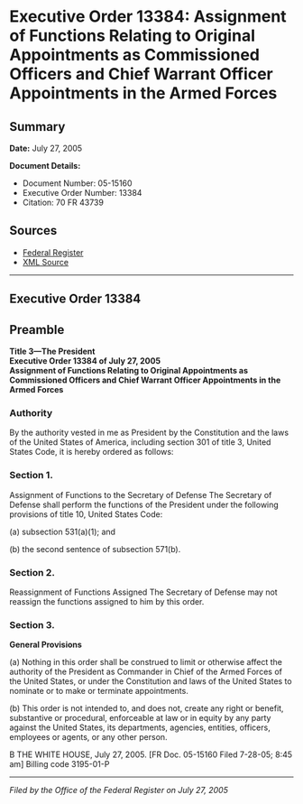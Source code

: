 # Executive Order 13384: Assignment of Functions Relating to Original Appointments as Commissioned Officers and Chief Warrant Officer Appointments in the Armed Forces

## Summary

**Date:** July 27, 2005

**Document Details:**
- Document Number: 05-15160
- Executive Order Number: 13384
- Citation: 70 FR 43739

## Sources
- [Federal Register](https://www.federalregister.gov/documents/2005/07/29/05-15160/assignment-of-functions-relating-to-original-appointments-as-commissioned-officers-and-chief-warrant)
- [XML Source](https://www.federalregister.gov/documents/full_text/xml/2005/07/29/05-15160.xml)

---

## Executive Order 13384

## Preamble

**Title 3—The President**  
**Executive Order 13384 of July 27, 2005**  
**Assignment of Functions Relating to Original Appointments as Commissioned Officers and Chief Warrant Officer Appointments in the Armed Forces**

### Authority

By the authority vested in me as President by the Constitution and the laws of the United States of America, including section 301 of title 3, United States Code, it is hereby ordered as follows:
### Section 1.

Assignment of Functions to the Secretary of Defense
The Secretary of Defense shall perform the functions of the President under the following provisions of title 10, United States Code:

(a) subsection 531(a)(1); and

(b) the second sentence of subsection 571(b).
### Section 2.

Reassignment of Functions Assigned
The Secretary of Defense may not reassign the functions assigned to him by this order.
### Section 3.

**General Provisions**

(a) Nothing in this order shall be construed to limit or otherwise affect the authority of the President as Commander in Chief of the Armed Forces of the United States, or under the Constitution and laws of the United States to nominate or to make or terminate appointments.

(b) This order is not intended to, and does not, create any right or benefit, substantive or procedural, enforceable at law or in equity by any party against the United States, its departments, agencies, entities, officers, employees or agents, or any other person.

B
THE WHITE HOUSE,
July 27, 2005.
[FR Doc. 05-15160
Filed 7-28-05; 8:45 am]
Billing code 3195-01-P

---

*Filed by the Office of the Federal Register on July 27, 2005*
